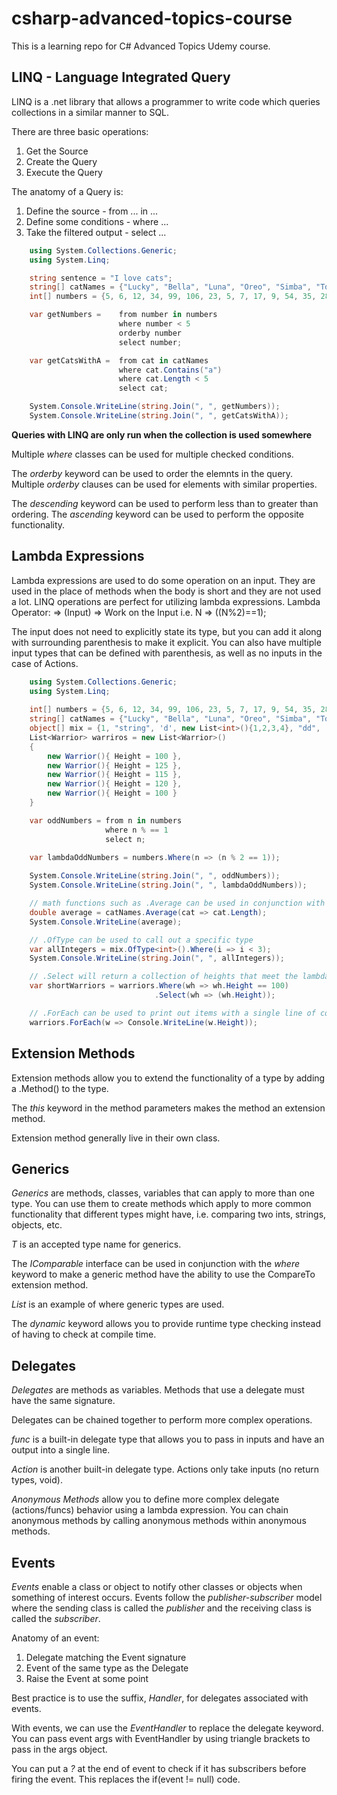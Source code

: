 # csharp-advanced-topics-course
This is a learning repo for C# Advanced Topics Udemy course.

## LINQ - Language Integrated Query
LINQ is a .net library that allows a programmer to write code which queries collections in a similar manner to SQL.

There are three basic operations:
1) Get the Source
2) Create the Query
3) Execute the Query

The anatomy of a Query is:
1) Define the source - from ... in ...
2) Define some conditions - where ...
3) Take the filtered output - select ...

```csharp
    using System.Collections.Generic;
    using System.Linq;

    string sentence = "I love cats";
    string[] catNames = {"Lucky", "Bella", "Luna", "Oreo", "Simba", "Toby", "Loki" };
    int[] numbers = {5, 6, 12, 34, 99, 106, 23, 5, 7, 17, 9, 54, 35, 28}

    var getNumbers =    from number in numbers
                        where number < 5
                        orderby number
                        select number;

    var getCatsWithA =  from cat in catNames
                        where cat.Contains("a")
                        where cat.Length < 5
                        select cat;

    System.Console.WriteLine(string.Join(", ", getNumbers));
    System.Console.WriteLine(string.Join(", ", getCatsWithA));
```

**Queries with LINQ are only run when the collection is used somewhere**

Multiple _where_ classes can be used for multiple checked conditions.

The _orderby_ keyword can be used to order the elemnts in the query.  Multiple _orderby_ clauses can be used for elements with similar properties.

The _descending_ keyword can be used to perform less than to greater than ordering.  The _ascending_ keyword can be used to perform the opposite functionality.

## Lambda Expressions
Lambda expressions are used to do some operation on an input.  They are used in the place of methods when the body is short and they are not used a lot.  LINQ operations are perfect for utilizing lambda expressions.
Lambda Operator: =>
(Input) => Work on the Input
i.e. N => ((N%2)==1);

The input does not need to explicitly state its type, but you can add it along with surrounding parenthesis to make it explicit.  You can also have multiple input types that can be defined with parenthesis, as well as no inputs
in the case of Actions.


```csharp
    using System.Collections.Generic;
    using System.Linq;
    
    int[] numbers = {5, 6, 12, 34, 99, 106, 23, 5, 7, 17, 9, 54, 35, 28}
    string[] catNames = {"Lucky", "Bella", "Luna", "Oreo", "Simba", "Toby", "Loki" };
    object[] mix = {1, "string", 'd', new List<int>(){1,2,3,4}, "dd", 's', 1, 5, 3};
    List<Warrior> warriros = new List<Warrior>()
    {
        new Warrior(){ Height = 100 },
        new Warrior(){ Height = 125 },
        new Warrior(){ Height = 115 },
        new Warrior(){ Height = 120 },
        new Warrior(){ Height = 100 }
    }

    var oddNumbers = from n in numbers
                     where n % == 1
                     select n;
    
    var lambdaOddNumbers = numbers.Where(n => (n % 2 == 1));

    System.Console.WriteLine(string.Join(", ", oddNumbers));
    System.Console.WriteLine(string.Join(", ", lambdaOddNumbers));

    // math functions such as .Average can be used in conjunction with lamda expressions
    double average = catNames.Average(cat => cat.Length);
    System.Console.WriteLine(average);

    // .OfType can be used to call out a specific type
    var allIntegers = mix.OfType<int>().Where(i => i < 3);
    System.Console.WriteLine(string.Join(", ", allIntegers));

    // .Select will return a collection of heights that meet the lambda criteria
    var shortWarriors = warriors.Where(wh => wh.Height == 100)
                                .Select(wh => (wh.Height));

    // .ForEach can be used to print out items with a single line of code
    warriors.ForEach(w => Console.WriteLine(w.Height));
```

## Extension Methods
Extension methods allow you to extend the functionality of a type by adding a .Method() to the type.

The _this_ keyword in the method parameters makes the method an extension method.

Extension method generally live in their own class.

## Generics
_Generics_ are methods, classes, variables that can apply to more than one type.  You can use them to create methods which apply to more common functionality
that different types might have, i.e. comparing two ints, strings, objects, etc.

_T_ is an accepted type name for generics.

The _IComparable_ interface can be used in conjunction with the _where_ keyword to make a generic method have the ability to use the CompareTo extension method.

_List_ is an example of where generic types are used.

The _dynamic_ keyword allows you to provide runtime type checking instead of having to check at compile time.


## Delegates
_Delegates_ are methods as variables.  Methods that use a delegate must have the same signature.

Delegates can be chained together to perform more complex operations.

_func_ is a built-in delegate type that allows you to pass in inputs and have an output into a single line.

_Action_ is another built-in delegate type.  Actions only take inputs (no return types, void).

_Anonymous Methods_ allow you to define more complex delegate (actions/funcs) behavior using a lambda expression.  You can chain anonymous methods by calling anonymous methods within anonymous methods.

## Events
_Events_ enable a class or object to notify other classes or objects when something of interest occurs.  Events follow the _publisher-subscriber_ model where the sending class 
is called the _publisher_ and the receiving class is called the _subscriber_.

Anatomy of an event:
1) Delegate matching the Event signature
2) Event of the same type as the Delegate
3) Raise the Event at some point

Best practice is to use the suffix, _Handler_, for delegates associated with events.

With events, we can use the _EventHandler_ to replace the delegate keyword.  You can pass event args with EventHandler by using triangle brackets to pass in the args object.

You can put a _?_ at the end of event to check if it has subscribers before firing the event.  This replaces the if(event != null) code.